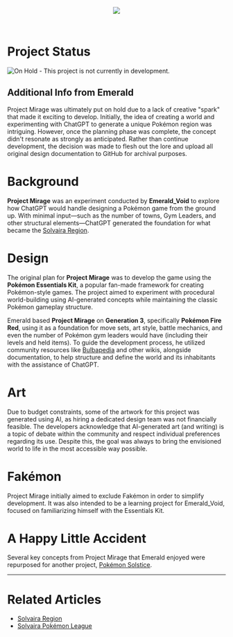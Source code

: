 <p align="center"><img src="https://i.imgur.com/NbbT9le.png"></p>

<br>

# Project Status  
![On Hold](https://img.shields.io/badge/On_Hold-ff0000) - This project is not currently in development.  

## Additional Info from Emerald 

Project Mirage was ultimately put on hold due to a lack of creative "spark" that made it exciting to develop. Initially, the idea of creating a world and experimenting with ChatGPT to generate a unique Pokémon region was intriguing. However, once the planning phase was complete, the concept didn't resonate as strongly as anticipated. Rather than continue development, the decision was made to flesh out the lore and upload all original design documentation to GitHub for archival purposes.  

# Background

**Project Mirage** was an experiment conducted by **Emerald_Void** to explore how ChatGPT would handle designing a Pokémon game from the ground up. With minimal input—such as the number of towns, Gym Leaders, and other structural elements—ChatGPT generated the foundation for what became the [Solvaira Region](https://emeraldvoid.github.io/pokemon-scrapyard/Solvaira).  

# Design 

The original plan for **Project Mirage** was to develop the game using the **Pokémon Essentials Kit**, a popular fan-made framework for creating Pokémon-style games. The project aimed to experiment with procedural world-building using AI-generated concepts while maintaining the classic Pokémon gameplay structure.  

Emerald based **Project Mirage** on **Generation 3**, specifically **Pokémon Fire Red**, using it as a foundation for move sets, art style, battle mechanics, and even the number of Pokémon gym leaders would have (including their levels and held items). To guide the development process, he utilized community resources like [Bulbapedia](https://bulbapedia.bulbagarden.net/wiki/Main_Page) and other wikis, alongside documentation, to help structure and define the world and its inhabitants with the assistance of ChatGPT.

# Art  

Due to budget constraints, some of the artwork for this project was generated using AI, as hiring a dedicated design team was not financially feasible. The developers acknowledge that AI-generated art (and writing) is a topic of debate within the community and respect individual preferences regarding its use. Despite this, the goal was always to bring the envisioned world to life in the most accessible way possible.  

# Fakémon

Project Mirage initially aimed to exclude Fakémon in order to simplify development. It was also intended to be a learning project for Emerald_Void, focused on familiarizing himself with the Essentials Kit.

# A Happy Little Accident

Several key concepts from Project Mirage that Emerald enjoyed were repurposed for another project, [Pokémon Solstice](https://emeraldvoid.github.io/pokemon-scrapyard/Pokemon%20Solstice).

---

# Related Articles 

- [Solvaira Region](https://emeraldvoid.github.io/pokemon-scrapyard/Solvaira)  
- [Solvaira Pokémon League](/Solvaira%20Pokemon%20League)
